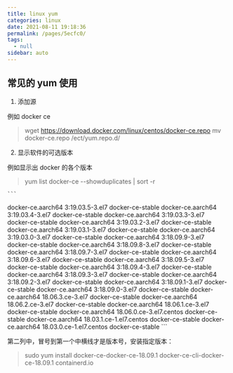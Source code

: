 ```yaml
---
title: linux yum
categories: linux
date: 2021-08-11 19:18:36
permalink: /pages/5ecfc0/
tags: 
  - null
sidebar: auto
---
```


## 常见的 yum 使用

1. 添加源

例如 docker ce

> wget https://download.docker.com/linux/centos/docker-ce.repo
> mv docker-ce.repo /ect/yum.repo.d/

   
2. 显示软件的可选版本 

例如显示出 docker 的各个版本

> yum list docker-ce --showduplicates | sort -r


    ```
docker-ce.aarch64            3:19.03.5-3.el7                    docker-ce-stable
docker-ce.aarch64            3:19.03.4-3.el7                    docker-ce-stable
docker-ce.aarch64            3:19.03.3-3.el7                    docker-ce-stable
docker-ce.aarch64            3:19.03.2-3.el7                    docker-ce-stable
docker-ce.aarch64            3:19.03.1-3.el7                    docker-ce-stable
docker-ce.aarch64            3:19.03.0-3.el7                    docker-ce-stable
docker-ce.aarch64            3:18.09.9-3.el7                    docker-ce-stable
docker-ce.aarch64            3:18.09.8-3.el7                    docker-ce-stable
docker-ce.aarch64            3:18.09.7-3.el7                    docker-ce-stable
docker-ce.aarch64            3:18.09.6-3.el7                    docker-ce-stable
docker-ce.aarch64            3:18.09.5-3.el7                    docker-ce-stable
docker-ce.aarch64            3:18.09.4-3.el7                    docker-ce-stable
docker-ce.aarch64            3:18.09.3-3.el7                    docker-ce-stable
docker-ce.aarch64            3:18.09.2-3.el7                    docker-ce-stable
docker-ce.aarch64            3:18.09.1-3.el7                    docker-ce-stable
docker-ce.aarch64            3:18.09.0-3.el7                    docker-ce-stable
docker-ce.aarch64            18.06.3.ce-3.el7                   docker-ce-stable
docker-ce.aarch64            18.06.2.ce-3.el7                   docker-ce-stable
docker-ce.aarch64            18.06.1.ce-3.el7                   docker-ce-stable
docker-ce.aarch64            18.06.0.ce-3.el7.centos            docker-ce-stable
docker-ce.aarch64            18.03.1.ce-1.el7.centos            docker-ce-stable
docker-ce.aarch64            18.03.0.ce-1.el7.centos            docker-ce-stable
    ```

第二列中，冒号到第一个中横线才是版本号，安装指定版本： 

> sudo yum install docker-ce-docker-ce-18.09.1 docker-ce-cli-docker-ce-18.09.1 containerd.io